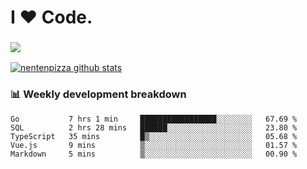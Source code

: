 # I ❤️ Code.

### ![](http://img.shields.io/badge/Go-language-blue?style=for-the-badge&logo=appveyor)
[![nentenpizza github stats](https://github-readme-stats.vercel.app/api?username=nentenpizza&count_private=true)](https://github.com/anuraghazra/github-readme-stats)

### 📊 Weekly development breakdown

<!--START_SECTION:waka-->
```text
Go           7 hrs 1 min     █████████████████░░░░░░░░   67.69 % 
SQL          2 hrs 28 mins   ██████░░░░░░░░░░░░░░░░░░░   23.80 % 
TypeScript   35 mins         █▒░░░░░░░░░░░░░░░░░░░░░░░   05.68 % 
Vue.js       9 mins          ▒░░░░░░░░░░░░░░░░░░░░░░░░   01.57 % 
Markdown     5 mins          ▒░░░░░░░░░░░░░░░░░░░░░░░░   00.90 % 
```
<!--END_SECTION:waka-->


